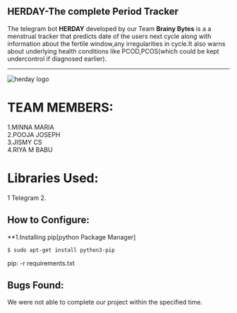 HERDAY-The complete Period Tracker
---
The telegram bot **HERDAY** developed by our Team **Brainy Bytes** is a a menstrual tracker that predicts date of the users next  cycle along with information about the  fertile window,any irregularities in cycle.It also warns about underlying health conditions like PCOD,PCOS(which could be kept undercontrol if diagnosed earlier).

******

![herday logo](https://user-images.githubusercontent.com/120732691/208279172-2e02a22c-19ab-461a-8d34-f73cd35b0689.jpg)

# TEAM MEMBERS:

1.MINNA MARIA<br/>
2.POOJA JOSEPH<br/>
3.JISMY CS<br/>
4.RIYA M BABU<br/>

# Libraries Used:
1 Telegram 
  2.
      
      
      
 ## How to Configure:

**1.Installing pip[python Package Manager]
```shell
$ sudo apt-get install python3-pip
```

pip: -r requirements.txt




## Bugs Found:
We were not able to complete our project within the specified time.


  
      
      
      
